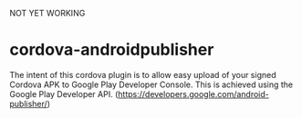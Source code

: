NOT YET WORKING

cordova-androidpublisher
========================

The intent of this cordova plugin is to allow easy upload of your signed Cordova APK to Google Play Developer Console. This is achieved using the Google Play Developer API. (https://developers.google.com/android-publisher/)
